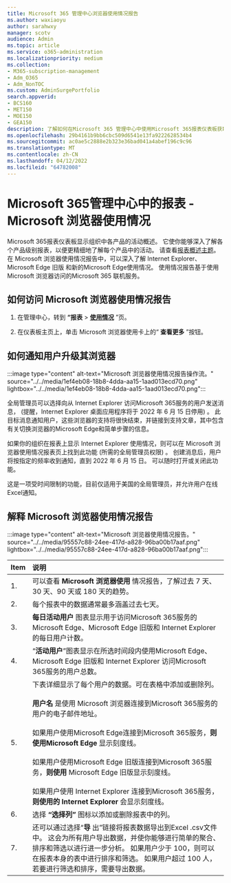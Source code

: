 ```yaml
---
title: Microsoft 365 管理中心浏览器使用情况报告
ms.author: waxiaoyu
author: sarahwxy
manager: scotv
audience: Admin
ms.topic: article
ms.service: o365-administration
ms.localizationpriority: medium
ms.collection:
- M365-subscription-management
- Adm_O365
- Adm_NonTOC
ms.custom: AdminSurgePortfolio
search.appverid:
- BCS160
- MET150
- MOE150
- GEA150
description: 了解如何在Microsoft 365 管理中心中使用Microsoft 365报表仪表板获取 Microsoft 浏览器使用情况报告。
ms.openlocfilehash: 29b4161b9bb6cbc509d6541e13fa9222628534b4
ms.sourcegitcommit: ac0ae5c2888e2b323e36bad041a4abef196c9c96
ms.translationtype: MT
ms.contentlocale: zh-CN
ms.lasthandoff: 04/12/2022
ms.locfileid: "64782008"
---
```

# <a name="microsoft-365-reports-in-the-admin-center---microsoft-browser-usage"></a>Microsoft 365管理中心中的报表 - Microsoft 浏览器使用情况

Microsoft 365报表仪表板显示组织中各产品的活动概述。 它使你能够深入了解各个产品级别报表，以便更精细地了解每个产品中的活动。 请查看[报表概述主题](activity-reports.md)。 在 Microsoft 浏览器使用情况报告中，可以深入了解 Internet Explorer、Microsoft Edge 旧版 和新的Microsoft Edge使用情况。 使用情况报告基于使用 Microsoft 浏览器访问的Microsoft 365 联机服务。

## <a name="how-to-get-to-the-microsoft-browser-usage-report"></a>如何访问 Microsoft 浏览器使用情况报告

1. 在管理中心，转到 **“报表** \> <b><a href="https://go.microsoft.com/fwlink/p/?linkid=2074756" target="_blank">使用情况</a></b> ”页。

2. 在仪表板主页上，单击 Microsoft 浏览器使用卡上的“ **查看更多** ”按钮。

## <a name="how-to-notify-users-to-upgrade-their-browser"></a>如何通知用户升级其浏览器

:::image type="content" alt-text="Microsoft 浏览器使用情况报告操作流。" source="../../media/1ef4eb08-18b8-4dda-aa15-1aad013ecd70.png" lightbox="../../media/1ef4eb08-18b8-4dda-aa15-1aad013ecd70.png":::

全局管理员可以选择向从 Internet Explorer 访问Microsoft 365服务的用户发送消息， (提醒，Internet Explorer 桌面应用程序将于 2022 年 6 月 15 日停用) 。 此目标消息通知用户，这些浏览器的支持将很快结束，并链接到支持文章，其中包含有关切换浏览器的Microsoft Edge和简单步骤的信息。 

如果你的组织在报表上显示 Internet Explorer 使用情况，则可以在 Microsoft 浏览器使用情况报表页上找到此功能 (所需的全局管理员权限) 。 创建消息后，用户将按指定的频率收到通知，直到 2022 年 6 月 15 日。 可以随时打开或关闭此功能。

这是一项受时间限制的功能，目前仅适用于美国的全局管理员，并允许用户在线Excel通知。

## <a name="interpret-the-microsoft-browser-usage-report"></a>解释 Microsoft 浏览器使用情况报告

:::image type="content" alt-text="Microsoft 浏览器使用情况报告。" source="../../media/95557c88-24ee-417d-a828-96ba00b17aaf.png" lightbox="../../media/95557c88-24ee-417d-a828-96ba00b17aaf.png":::

|Item|说明|
|:-----|:-----|
|1. |可以查看 **Microsoft 浏览器使用** 情况报告，了解过去 7 天、30 天、90 天或 180 天的趋势。 |
|2. |每个报表中的数据通常最多涵盖过去七天。 |
|3. |**每日活动用户** 图表显示用于访问Microsoft 365服务的Microsoft Edge、Microsoft Edge 旧版和 Internet Explorer 的每日用户计数。 |
|4. |“**活动用户**”图表显示在所选时间段内使用Microsoft Edge、Microsoft Edge 旧版和 Internet Explorer 访问Microsoft 365服务的用户总数。 |
|5. |下表详细显示了每个用户的数据。可在表格中添加或删除列。  <br/><br/>**用户名** 是使用 Microsoft 浏览器连接到Microsoft 365服务的用户的电子邮件地址。<br><br/>如果用户使用Microsoft Edge连接到Microsoft 365服务，**则使用Microsoft Edge** 显示刻度线。<br/><br/>如果用户使用Microsoft Edge 旧版连接到Microsoft 365服务，**则使用** Microsoft Edge 旧版显示刻度线。<br/><br/>如果用户使用 Internet Explorer 连接到Microsoft 365服务，**则使用的 Internet Explorer** 会显示刻度线。 |
|6. |选择 **“选择列”** 图标以添加或删除报表中的列。|
|7. |还可以通过选择“**导** 出”链接将报表数据导出到Excel .csv文件中。 这会为所有用户导出数据，并使你能够进行简单的聚合、排序和筛选以进行进一步分析。 如果用户少于 100，则可以在报表本身的表中进行排序和筛选。 如果用户超过 100 人，若要进行筛选和排序，需要导出数据。|
